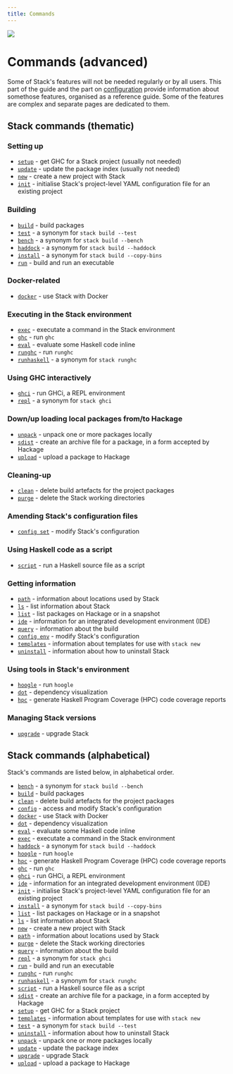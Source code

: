 ```yaml
---
title: Commands
---
```

<div class="hidden-warning"><a href="https://docs.haskellstack.org/"><img src="https://cdn.jsdelivr.net/gh/commercialhaskell/stack/doc/img/hidden-warning.svg"></a></div>

# Commands (advanced)

Some of Stack's features will not be needed regularly or by all users. This part
of the guide and the part on [configuration](../configure/index.md) provide
information about somethose features, organised as a reference guide. Some of
the features are complex and separate pages are dedicated to them.

## Stack commands (thematic)

### Setting up

* [`setup`](setup_command.md) - get GHC for a Stack project (usually not needed)
* [`update`](update_command.md) - update the package index (usually not needed)
* [`new`](new_command.md) - create a new project with Stack
* [`init`](init_command.md) - initialise Stack's project-level YAML
  configuration file for an existing project

### Building

* [`build`](build_command.md) - build packages
* [`test`](build_command.md) - a synonym for `stack build --test`
* [`bench`](build_command.md) - a synonym for `stack build --bench`
* [`haddock`](build_command.md) - a synonym for `stack build --haddock`
* [`install`](build_command.md) - a synonym for `stack build --copy-bins`
* [`run`](run_command.md) - build and run an executable

### Docker-related

* [`docker`](docker_command.md) - use Stack with Docker

### Executing in the Stack environment

* [`exec`](exec_command.md) - executate a command in the Stack environment
* [`ghc`](ghc_command.md) - run `ghc`
* [`eval`](eval_command.md) - evaluate some Haskell code inline
* [`runghc`](runghc_command.md) - run `runghc`
* [`runhaskell`](runghc_command.md) - a synonym for `stack runghc`

### Using GHC interactively

* [`ghci`](ghci_command.md) - run GHCi, a REPL environment
* [`repl`](ghci_command.md) - a synonym for `stack ghci`

### Down/up loading local packages from/to Hackage

* [`unpack`](unpack_command.md) - unpack one or more packages locally
* [`sdist`](sdist_command.md) - create an archive file for a package, in a form
  accepted by Hackage
* [`upload`](upload_command.md) - upload a package to Hackage

### Cleaning-up

* [`clean`](clean_command.md) - delete build artefacts for the project packages
* [`purge`](purge_command.md) - delete the Stack working directories

### Amending Stack's configuration files

* [`config set`](config_command.md) - modify Stack's configuration

### Using Haskell code as a script
* [`script`](script_command.md) - run a Haskell source file as a script

### Getting information

* [`path`](path_command.md) - information about locations used by Stack
* [`ls`](ls_command.md) - list information about Stack
* [`list`](list_command.md) - list packages on Hackage or in a snapshot
* [`ide`](ide_command.md) - information for an integrated development
  environment (IDE)
* [`query`](query_command.md) - information about the build
* [`config env`](config_command.md) - modify Stack's configuration
* [`templates`](templates_command.md) - information about templates for use with
  `stack new`
* [`uninstall`](uninstall_command.md) - information about how to uninstall Stack

### Using tools in Stack's environment

* [`hoogle`](hoogle_command.md) - run `hoogle`
* [`dot`](dot_command.md) - dependency visualization
* [`hpc`](hpc_command.md) - generate Haskell Program Coverage (HPC) code
  coverage reports

### Managing Stack versions

* [`upgrade`](upgrade_command.md) - upgrade Stack

## Stack commands (alphabetical)

Stack's commands are listed below, in alphabetical order.

* [`bench`](build_command.md) - a synonym for `stack build --bench`
* [`build`](build_command.md) - build packages
* [`clean`](clean_command.md) - delete build artefacts for the project packages
* [`config`](config_command.md) - access and modify Stack's configuration
* [`docker`](docker_command.md) - use Stack with Docker
* [`dot`](dot_command.md) - dependency visualization
* [`eval`](eval_command.md) - evaluate some Haskell code inline
* [`exec`](exec_command.md) - executate a command in the Stack environment
* [`haddock`](build_command.md) - a synonym for `stack build --haddock`
* [`hoogle`](hoogle_command.md) - run `hoogle`
* [`hpc`](hpc_command.md) - generate Haskell Program Coverage (HPC) code
  coverage reports
* [`ghc`](ghc_command.md) - run `ghc`
* [`ghci`](ghci_command.md) - run GHCi, a REPL environment
* [`ide`](ide_command.md) - information for an integrated development
  environment (IDE)
* [`init`](init_command.md) - initialise Stack's project-level YAML
  configuration file for an existing project
* [`install`](build_command.md) - a synonym for `stack build --copy-bins`
* [`list`](list_command.md) - list packages on Hackage or in a snapshot
* [`ls`](ls_command.md) - list information about Stack
* [`new`](new_command.md) - create a new project with Stack
* [`path`](path_command.md) - information about locations used by Stack
* [`purge`](purge_command.md) - delete the Stack working directories
* [`query`](query_command.md) - information about the build
* [`repl`](ghci_command.md) - a synonym for `stack ghci`
* [`run`](run_command.md) - build and run an executable
* [`runghc`](runghc_command.md) - run `runghc`
* [`runhaskell`](runghc_command.md) - a synonym for `stack runghc`
* [`script`](script_command.md) - run a Haskell source file as a script
* [`sdist`](sdist_command.md) - create an archive file for a package, in a form
  accepted by Hackage
* [`setup`](setup_command.md) - get GHC for a Stack project
* [`templates`](templates_command.md) - information about templates for use with
  `stack new`
* [`test`](build_command.md) - a synonym for `stack build --test`
* [`uninstall`](uninstall_command.md) - information about how to uninstall Stack
* [`unpack`](unpack_command.md) - unpack one or more packages locally
* [`update`](update_command.md) - update the package index
* [`upgrade`](upgrade_command.md) - upgrade Stack
* [`upload`](upload_command.md) - upload a package to Hackage
